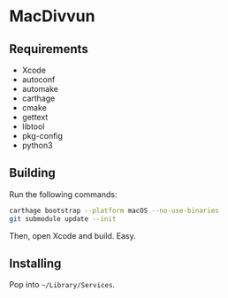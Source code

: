 # MacDivvun

## Requirements

- Xcode
- autoconf
- automake
- carthage
- cmake
- gettext
- libtool
- pkg-config
- python3

## Building

Run the following commands:

```bash
carthage bootstrap --platform macOS --no-use-binaries
git submodule update --init
```

Then, open Xcode and build. Easy.

## Installing

Pop into `~/Library/Services`.
